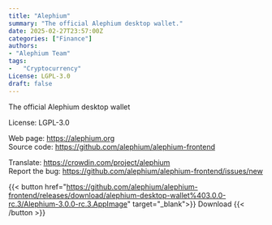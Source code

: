 ```yaml
---
title: "Alephium"
summary: "The official Alephium desktop wallet."
date: 2025-02-27T23:57:00Z
categories: ["Finance"]
authors:
- "Alephium Team"
tags: 
-   "Cryptocurrency"
License: LGPL-3.0
draft: false
---
```


The official Alephium desktop wallet

License: LGPL-3.0

Web page: <https://alephium.org>  
Source code: <https://github.com/alephium/alephium-frontend>

Translate: <https://crowdin.com/project/alephium>  
Report the bug: <https://github.com/alephium/alephium-frontend/issues/new>  

{{< button href="https://github.com/alephium/alephium-frontend/releases/download/alephium-desktop-wallet%403.0.0-rc.3/Alephium-3.0.0-rc.3.AppImage" target="_blank">}}
Download
{{< /button >}}